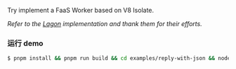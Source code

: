 Try implement a FaaS Worker based on V8 Isolate.

*Refer to the [Lagon](https://github.com/lagonapp/lagon) implementation and thank them for their efforts.*


### 运行 demo
```bash
$ pnpm install && pnpm run build && cd examples/reply-with-json && node ../../packages/cli/dist dev index.ts
```
